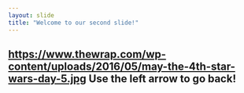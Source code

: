 ```yaml
---
layout: slide
title: "Welcome to our second slide!"
---
```

https://www.thewrap.com/wp-content/uploads/2016/05/may-the-4th-star-wars-day-5.jpg
Use the left arrow to go back!
-
